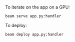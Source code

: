 To iterate on the app on a GPU:

`beam serve app.py:handler`

To deploy:

`beam deploy app.py:handler`